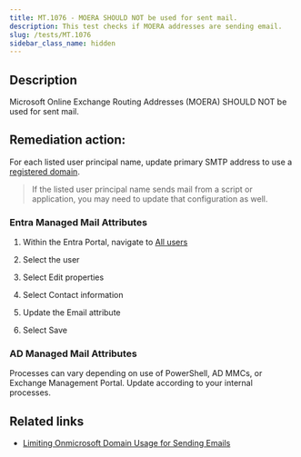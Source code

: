 ```yaml
---
title: MT.1076 - MOERA SHOULD NOT be used for sent mail.
description: This test checks if MOERA addresses are sending email.
slug: /tests/MT.1076
sidebar_class_name: hidden
---
```


## Description

Microsoft Online Exchange Routing Addresses (MOERA) SHOULD NOT be used for sent mail.

## Remediation action:

For each listed user principal name, update primary SMTP address to use a [registered domain](https://entra.microsoft.com/#view/Microsoft_AAD_IAM/DomainsManagementMenuBlade/~/CustomDomainNames).

> If the listed user principal name sends mail from a script or application, you may need to update that configuration as well.

### Entra Managed Mail Attributes

1. Within the Entra Portal, navigate to [All users](https://entra.microsoft.com/#view/Microsoft_AAD_UsersAndTenants/UserManagementMenuBlade/~/AllUsers/menuId/)

2. Select the user

3. Select Edit properties

4. Select Contact information

5. Update the Email attribute

6. Select Save

### AD Managed Mail Attributes

Processes can vary depending on use of PowerShell, AD MMCs, or Exchange Management Portal. Update according to your internal processes.

## Related links

* [Limiting Onmicrosoft Domain Usage for Sending Emails](https://techcommunity.microsoft.com/blog/exchange/limiting-onmicrosoft-domain-usage-for-sending-emails/4446167)
